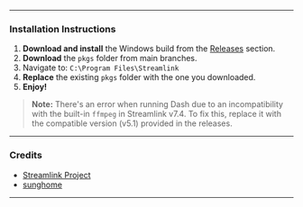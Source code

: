 

---

### Installation Instructions

1. **Download and install** the Windows build from the [Releases](https://github.com/imrsaleh/option_key_for_streamlink7.4/releases) section.
2. **Download** the `pkgs` folder from main branches.
3. Navigate to:
   `C:\Program Files\Streamlink`
4. **Replace** the existing `pkgs` folder with the one you downloaded.
5. **Enjoy!**

> **Note:** There's an error when running Dash due to an incompatibility with the built-in `ffmpeg` in Streamlink v7.4. To fix this, replace it with the compatible version (v5.1) provided in the releases.

---

### Credits

* [Streamlink Project](https://github.com/streamlink)
* [sunghome](https://github.com/sunghome)

---



